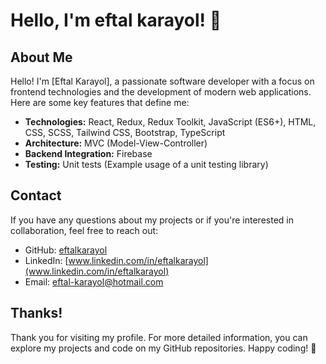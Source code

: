 
# Hello, I'm eftal karayol! 👋



## About Me

Hello! I'm [Eftal Karayol], a passionate software developer with a focus on frontend technologies and the development of modern web applications. Here are some key features that define me:

- **Technologies:** React, Redux, Redux Toolkit, JavaScript (ES6+), HTML, CSS, SCSS, Tailwind CSS, Bootstrap, TypeScript
- **Architecture:** MVC (Model-View-Controller)
- **Backend Integration:** Firebase
- **Testing:** Unit tests (Example usage of a unit testing library)

## Contact

If you have any questions about my projects or if you're interested in collaboration, feel free to reach out:

- GitHub: [eftalkarayol](https://github.com/eftalkarayol)
- LinkedIn: [www.linkedin.com/in/eftalkarayol](www.linkedin.com/in/eftalkarayol)
- Email: [eftal-karayol@hotmail.com](eftal-karayol@hotmail.com)

## Thanks!

Thank you for visiting my profile. For more detailed information, you can explore my projects and code on my GitHub repositories. Happy coding! 🚀

